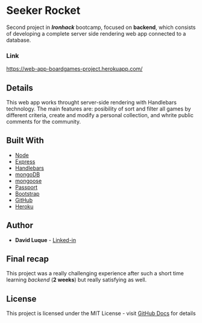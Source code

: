 # Seeker Rocket

Second project in ***Ironhack*** bootcamp, focused on **backend**, which consists of developing a complete server side rendering web app connected to a database.

### Link

https://web-app-boardgames-project.herokuapp.com/

## Details

This web app works throught server-side rendering with Handlebars technology. The main features are: posibility of sort and filter all games by different criteria, create and modify a personal collection, and whrite public comments for the community.


## Built With

* [Node](https://nodejs.org/en/) <br>
* [Express](https://www.npmjs.com/package/express) <br>
* [Handlebars](https://handlebarsjs.com/) <br>
* [mongoDB](https://www.mongodb.com/) <br>
* [mongoose](https://mongoosejs.com/) <br>
* [Passport](https://www.npmjs.com/package/passport) <br>
* [Bootstrap](https://getbootstrap.com/) <br>
* [GitHub](https://en.wikipedia.org/wiki/GitHub) <br>
* [Heroku](https://www.heroku.com/) <br>


## Author

* **David Luque** - [Linked-in](https://www.linkedin.com/in/david-luque-alba/)

## Final recap

This project was a really challenging experience after such a short time learning *backend* (**2 weeks**) but really satisfying as well.

## License

This project is licensed under the MIT License - visit [GitHub Docs](https://docs.github.com/en/free-pro-team@latest/github/creating-cloning-and-archiving-repositories/licensing-a-repository) for details


